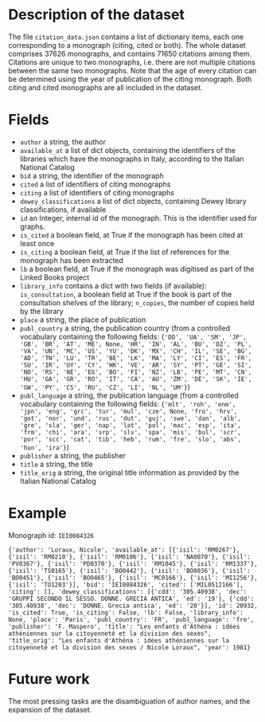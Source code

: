 # Description of the dataset
The file `citation_data.json` contains a list of dictionary items, each one corresponding to a monograph (citing, cited or both).
The whole dataset comprises 37626 monographs, and contains 71650 citations among them. Citations are unique to two monographs, i.e. there are not multiple citations between the same two monographs.
Note that the age of every citation can be determined using the year of publication of the citing monograph. Both citing and cited monographs are all included in the dataset.

# Fields
   * `author` a string, the author
   * `available_at` a list of dict objects, containing the identifiers of the libraries which have the monographs in Italy, according to the Italian National Catalog
   * `bid` a string, the identifier of the monograph
   * `cited` a list of identifiers of citing monographs
   * `citing` a list of identifiers of citing monographs
   * `dewey_classifications` a list of dict objects, containing Dewey library classifications, if available
   * `id` an Integer, internal id of the monograph. This is the identifier used for graphs.
   * `is_cited` a boolean field, at True if the monograph has been cited at least once
   * `is_citing` a boolean field, at True if the list of references for the monograph has been extracted
   * `lb` a boolean field, at True if the monograph was digitised as part of the Linked Books project
   * `library_info` contains a dict with two fields (if available): `is_consultation`, a boolean field at True if the book is part of the consultation shelves of the library; `n_copies`, the number of copies held by the library
   * `place` a string, the place of publication
   * `publ_country` a string, the publication country (from a controlled vocabulary containing the following fields: `{'DD', 'UA', 'SM', 'JP', 'GB', 'BR', 'AT', 'ME', None, 'HR', 'IN', 'AL', 'BU', 'DZ', 'PL', 'VA', 'UN', 'MC', 'US', 'YU', 'DK', 'MX', 'CH', 'IL', 'SE', 'BG', 'AD', 'TN', 'LU', 'TR', 'BE', 'LK', 'MA', 'LY', 'CI', 'ES', 'FR', 'SU', 'IR', 'UY', 'CY', 'HK', 'VE', 'AR', 'SY', 'PT', 'GE', 'SI', 'NO', 'RS', 'NE', 'EG', 'BO', 'FI', 'NZ', 'LB', 'PE', 'MT', 'CN', 'HU', 'GA', 'GR', 'RO', 'IT', 'CA', 'AU', 'ZM', 'DE', 'SK', 'IE', 'GW', 'PY', 'CS', 'RU', 'CZ', 'LI', 'NL', 'UM'}`)
   * `publ_language` a string, the publication language (from a controlled vocabulary containing the following fields: `{'mlt', 'roh', 'enm', 'jpn', 'eng', 'grc', 'tur', 'mul', 'cze', None, 'fro', 'hrv', 'got', 'nor', 'und', 'rus', 'dut', 'guj', 'swe', 'dan', 'alb', 'gre', 'sla', 'ger', 'nap', 'lat', 'pol', 'mac', 'esp', 'ita', 'frm', 'chi', 'ara', 'srp', 'slv', 'spa', 'mis', 'bul', 'scr', 'por', 'scc', 'cat', 'tib', 'heb', 'rum', 'fre', 'slo', 'abs', 'hun', 'ira'}`)
   * `publisher` a string, the publisher
   * `title` a string, the title
   * `title_orig` a string, the original title information as provided by the Italian National Catalog

# Example
Monograph id: `IEI0084326`

`{'author': 'Loraux, Nicole',
 'available_at': [{'isil': 'RM0267'},
  {'isil': 'RM0210'},
  {'isil': 'RM0106'},
  {'isil': 'NA0070'},
  {'isil': 'PV0367'},
  {'isil': 'PD0370'},
  {'isil': 'RM1045'},
  {'isil': 'RM1337'},
  {'isil': 'TS0165'},
  {'isil': 'BO0442'},
  {'isil': 'BO0036'},
  {'isil': 'BO0451'},
  {'isil': 'BO0465'},
  {'isil': 'MC0166'},
  {'isil': 'MI1256'},
  {'isil': 'TO1203'}],
 'bid': 'IEI0084326',
 'cited': ['MIL0512166'],
 'citing': [],
 'dewey_classifications': [{'cdd': '305.40938',
   'dec': 'GRUPPI SECONDO IL SESSO. DONNE. GRECIA ANTICA',
   'ed': '19'},
  {'cdd': '305.40938', 'dec': 'DONNE. Grecia antica', 'ed': '20'}],
 'id': 20932,
 'is_cited': True,
 'is_citing': False,
 'lb': False,
 'library_info': None,
 'place': 'Paris',
 'publ_country': 'FR',
 'publ_language': 'fre',
 'publisher': 'F. Maspero',
 'title': "Les enfants d'Athéna : idées athéniennes sur la citoyenneté et la division des sexes",
 'title_orig': "Les enfants d'Athéna : idées athéniennes sur la citoyenneté et la division des sexes / Nicole Loraux",
 'year': 1981}`

# Future work
The most pressing tasks are the disambiguation of author names, and the expansion of the dataset.